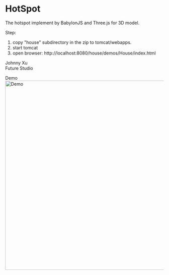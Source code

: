 # HotSpot
 

The hotspot implement by BabylonJS and Three.js for 3D model. 

Step:
1. copy "house" subdirectory in the zip to tomcat/webapps.
2. start tomcat
3. open browser: http://localhost:8080/house/demos/House/index.html
   
Johnny Xu   
Future Studio   


Demo   
<img src="https://github.com/xujingzhou/HotSpotIn3DModel/blob/master/hotspot.png" width = "1000" height = "600" alt="Demo" align=center />
